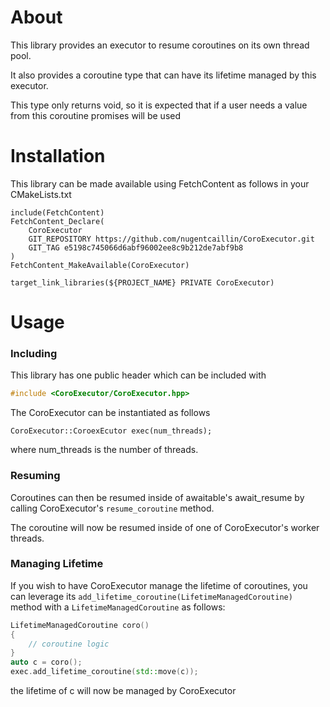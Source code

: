 # About
This library provides an executor to resume coroutines on its own thread pool.

It also provides a coroutine type that can have its lifetime managed by this executor.

This type only returns void, so it is expected that if a user needs a value from this coroutine
promises will be used

# Installation

This library can be made available using FetchContent as follows in your CMakeLists.txt
```console
include(FetchContent)
FetchContent_Declare(
    CoroExecutor
    GIT_REPOSITORY https://github.com/nugentcaillin/CoroExecutor.git
    GIT_TAG e5198c745066d6abf96002ee8c9b212de7abf9b8
)
FetchContent_MakeAvailable(CoroExecutor)

target_link_libraries(${PROJECT_NAME} PRIVATE CoroExecutor)
```

# Usage

### Including
This library has one public header which can be included with
```C++
#include <CoroExecutor/CoroExecutor.hpp>
```

The CoroExecutor can be instantiated as follows

```console
CoroExecutor::CoroexEcutor exec(num_threads);
```
where num_threads is the number of threads.

### Resuming

Coroutines can then be resumed inside of awaitable's await_resume by calling CoroExecutor's ```resume_coroutine``` method.

The coroutine will now be resumed inside of one of CoroExecutor's worker threads.

### Managing Lifetime

If you wish to have CoroExecutor manage the lifetime of coroutines, you can leverage its ```add_lifetime_coroutine(LifetimeManagedCoroutine)``` method with a ```LifetimeManagedCoroutine``` as follows:

```C++
LifetimeManagedCoroutine coro()
{
    // coroutine logic
}
auto c = coro();
exec.add_lifetime_coroutine(std::move(c));
```

the lifetime of c will now be managed by CoroExecutor